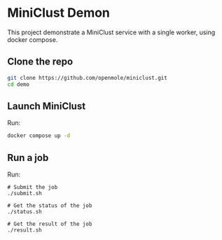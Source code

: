 
# MiniClust Demon

This project demonstrate a MiniClust service with a single worker, using docker compose.

## Clone the repo

```bash
git clone https://github.com/openmole/miniclust.git
cd demo
```

## Launch MiniClust

Run:
```bash
docker compose up -d
```

## Run a job

Run:
```
# Submit the job
./submit.sh

# Get the status of the job
./status.sh

# Get the result of the job
./result.sh
```

